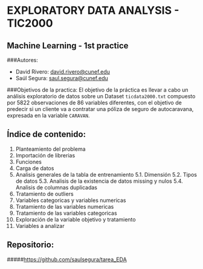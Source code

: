 # EXPLORATORY DATA ANALYSIS - TIC2000

## Machine Learning - 1st practice
###Autores:
- David Rivero: david.rivero@cunef.edu
- Saúl Segura: saul.segura@cunef.edu

###Objetivos de la practica:
El objetivo de la práctica es llevar a cabo un análisis exploratorio de datos sobre un Dataset ``ticdata2000.txt`` compuesto por 5822 observaciones de 86 variables diferentes, con el objetivo de predecir si un cliente va a contratar una póliza de seguro de autocaravana, expresada en la variable ``CARAVAN``.

## Índice de contenido:
1. Planteamiento del problema
2. Importación de librerias
3. Funciones
4. Carga de datos
5. Analisis generales de la tabla de entrenamiento
5.1. Dimensión
5.2. Tipos de datos
5.3. Analisis de la existencia de datos missing y nulos
5.4. Analisis de columnas duplicadas
6. Tratamiento de outliers
7. Variables categoricas y variables numericas
8. Tratamiento de las variables numericas
9. Tratamiento de las variables categoricas
10. Exploración de la variable objetivo y tratamiento
11. Variables a analizar

## Repositorio: 
#####https://github.com/saulsegura/tarea_EDA

